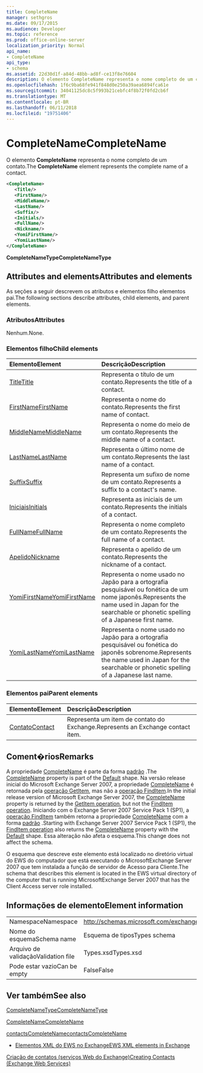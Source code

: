 ```yaml
---
title: CompleteName
manager: sethgros
ms.date: 09/17/2015
ms.audience: Developer
ms.topic: reference
ms.prod: office-online-server
localization_priority: Normal
api_name:
- CompleteName
api_type:
- schema
ms.assetid: 22d30d1f-a84d-48bb-ad8f-ce13f8e76604
description: O elemento CompleteName representa o nome completo de um contato.
ms.openlocfilehash: 1f6c9ba68fe941f848d0e250a39aea6894fca61e
ms.sourcegitcommit: 34041125dc8c5f993b21cebfc4f8b72f0fd2cb6f
ms.translationtype: MT
ms.contentlocale: pt-BR
ms.lasthandoff: 06/11/2018
ms.locfileid: "19751406"
---
```

# <a name="completename"></a><span data-ttu-id="f3b6e-103">CompleteName</span><span class="sxs-lookup"><span data-stu-id="f3b6e-103">CompleteName</span></span>

<span data-ttu-id="f3b6e-104">O elemento **CompleteName** representa o nome completo de um contato.</span><span class="sxs-lookup"><span data-stu-id="f3b6e-104">The **CompleteName** element represents the complete name of a contact.</span></span> 
  
```xml
<CompleteName>
   <Title/>
   <FirstName/>
   <MiddleName/>
   <LastName/>
   <Suffix/>
   <Initials/>
   <FullName/>
   <Nickname/>
   <YomiFirstName/>
   <YomiLastName/>
</CompleteName>
```

 <span data-ttu-id="f3b6e-105">**CompleteNameType**</span><span class="sxs-lookup"><span data-stu-id="f3b6e-105">**CompleteNameType**</span></span>
## <a name="attributes-and-elements"></a><span data-ttu-id="f3b6e-106">Attributes and elements</span><span class="sxs-lookup"><span data-stu-id="f3b6e-106">Attributes and elements</span></span>

<span data-ttu-id="f3b6e-107">As seções a seguir descrevem os atributos e elementos filho elementos pai.</span><span class="sxs-lookup"><span data-stu-id="f3b6e-107">The following sections describe attributes, child elements, and parent elements.</span></span>
  
### <a name="attributes"></a><span data-ttu-id="f3b6e-108">Atributos</span><span class="sxs-lookup"><span data-stu-id="f3b6e-108">Attributes</span></span>

<span data-ttu-id="f3b6e-109">Nenhum.</span><span class="sxs-lookup"><span data-stu-id="f3b6e-109">None.</span></span>
  
### <a name="child-elements"></a><span data-ttu-id="f3b6e-110">Elementos filho</span><span class="sxs-lookup"><span data-stu-id="f3b6e-110">Child elements</span></span>

|<span data-ttu-id="f3b6e-111">**Elemento**</span><span class="sxs-lookup"><span data-stu-id="f3b6e-111">**Element**</span></span>|<span data-ttu-id="f3b6e-112">**Descrição**</span><span class="sxs-lookup"><span data-stu-id="f3b6e-112">**Description**</span></span>|
|:-----|:-----|
|[<span data-ttu-id="f3b6e-113">Title</span><span class="sxs-lookup"><span data-stu-id="f3b6e-113">Title</span></span>](title.md) <br/> |<span data-ttu-id="f3b6e-114">Representa o título de um contato.</span><span class="sxs-lookup"><span data-stu-id="f3b6e-114">Represents the title of a contact.</span></span>  <br/> |
|[<span data-ttu-id="f3b6e-115">FirstName</span><span class="sxs-lookup"><span data-stu-id="f3b6e-115">FirstName</span></span>](firstname.md) <br/> |<span data-ttu-id="f3b6e-116">Representa o nome do contato.</span><span class="sxs-lookup"><span data-stu-id="f3b6e-116">Represents the first name of contact.</span></span>  <br/> |
|[<span data-ttu-id="f3b6e-117">MiddleName</span><span class="sxs-lookup"><span data-stu-id="f3b6e-117">MiddleName</span></span>](middlename.md) <br/> |<span data-ttu-id="f3b6e-118">Representa o nome do meio de um contato.</span><span class="sxs-lookup"><span data-stu-id="f3b6e-118">Represents the middle name of a contact.</span></span>  <br/> |
|[<span data-ttu-id="f3b6e-119">LastName</span><span class="sxs-lookup"><span data-stu-id="f3b6e-119">LastName</span></span>](lastname.md) <br/> |<span data-ttu-id="f3b6e-120">Representa o último nome de um contato.</span><span class="sxs-lookup"><span data-stu-id="f3b6e-120">Represents the last name of a contact.</span></span>  <br/> |
|[<span data-ttu-id="f3b6e-121">Suffix</span><span class="sxs-lookup"><span data-stu-id="f3b6e-121">Suffix</span></span>](suffix.md) <br/> |<span data-ttu-id="f3b6e-122">Representa um sufixo de nome de um contato.</span><span class="sxs-lookup"><span data-stu-id="f3b6e-122">Represents a suffix to a contact's name.</span></span>  <br/> |
|[<span data-ttu-id="f3b6e-123">Iniciais</span><span class="sxs-lookup"><span data-stu-id="f3b6e-123">Initials</span></span>](initials.md) <br/> |<span data-ttu-id="f3b6e-124">Representa as iniciais de um contato.</span><span class="sxs-lookup"><span data-stu-id="f3b6e-124">Represents the initials of a contact.</span></span>  <br/> |
|[<span data-ttu-id="f3b6e-125">FullName</span><span class="sxs-lookup"><span data-stu-id="f3b6e-125">FullName</span></span>](fullname.md) <br/> |<span data-ttu-id="f3b6e-126">Representa o nome completo de um contato.</span><span class="sxs-lookup"><span data-stu-id="f3b6e-126">Represents the full name of a contact.</span></span>  <br/> |
|[<span data-ttu-id="f3b6e-127">Apelido</span><span class="sxs-lookup"><span data-stu-id="f3b6e-127">Nickname</span></span>](nickname.md) <br/> |<span data-ttu-id="f3b6e-128">Representa o apelido de um contato.</span><span class="sxs-lookup"><span data-stu-id="f3b6e-128">Represents the nickname of a contact.</span></span>  <br/> |
|[<span data-ttu-id="f3b6e-129">YomiFirstName</span><span class="sxs-lookup"><span data-stu-id="f3b6e-129">YomiFirstName</span></span>](yomifirstname.md) <br/> |<span data-ttu-id="f3b6e-130">Representa o nome usado no Japão para a ortografia pesquisável ou fonética de um nome japonês.</span><span class="sxs-lookup"><span data-stu-id="f3b6e-130">Represents the name used in Japan for the searchable or phonetic spelling of a Japanese first name.</span></span>  <br/> |
|[<span data-ttu-id="f3b6e-131">YomiLastName</span><span class="sxs-lookup"><span data-stu-id="f3b6e-131">YomiLastName</span></span>](yomilastname.md) <br/> |<span data-ttu-id="f3b6e-132">Representa o nome usado no Japão para a ortografia pesquisável ou fonética do japonês sobrenome.</span><span class="sxs-lookup"><span data-stu-id="f3b6e-132">Represents the name used in Japan for the searchable or phonetic spelling of a Japanese last name.</span></span>  <br/> |
   
### <a name="parent-elements"></a><span data-ttu-id="f3b6e-133">Elementos pai</span><span class="sxs-lookup"><span data-stu-id="f3b6e-133">Parent elements</span></span>

|<span data-ttu-id="f3b6e-134">**Elemento**</span><span class="sxs-lookup"><span data-stu-id="f3b6e-134">**Element**</span></span>|<span data-ttu-id="f3b6e-135">**Descrição**</span><span class="sxs-lookup"><span data-stu-id="f3b6e-135">**Description**</span></span>|
|:-----|:-----|
|[<span data-ttu-id="f3b6e-136">Contato</span><span class="sxs-lookup"><span data-stu-id="f3b6e-136">Contact</span></span>](contact.md) <br/> |<span data-ttu-id="f3b6e-137">Representa um item de contato do Exchange.</span><span class="sxs-lookup"><span data-stu-id="f3b6e-137">Represents an Exchange contact item.</span></span>  <br/> |
   
## <a name="remarks"></a><span data-ttu-id="f3b6e-138">Coment�rios</span><span class="sxs-lookup"><span data-stu-id="f3b6e-138">Remarks</span></span>

<span data-ttu-id="f3b6e-139">A propriedade [CompleteName](completename.md) é parte da forma [padrão](https://msdn.microsoft.com/library/ExchangeWebServices.DefaultShapeNamesType.Default.aspx) .</span><span class="sxs-lookup"><span data-stu-id="f3b6e-139">The [CompleteName](completename.md) property is part of the [Default](https://msdn.microsoft.com/library/ExchangeWebServices.DefaultShapeNamesType.Default.aspx) shape.</span></span> <span data-ttu-id="f3b6e-140">Na versão release inicial do Microsoft Exchange Server 2007, a propriedade [CompleteName](completename.md) é retornada pela [operação GetItem](getitem-operation.md), mas não a [operação FindItem](finditem-operation.md).</span><span class="sxs-lookup"><span data-stu-id="f3b6e-140">In the initial release version of Microsoft Exchange Server 2007, the [CompleteName](completename.md) property is returned by the [GetItem operation](getitem-operation.md), but not the [FindItem operation](finditem-operation.md).</span></span> <span data-ttu-id="f3b6e-141">Iniciando com o Exchange Server 2007 Service Pack 1 (SP1), a [operação FindItem](finditem-operation.md) também retorna a propriedade [CompleteName](completename.md) com a forma [padrão](https://msdn.microsoft.com/library/ExchangeWebServices.DefaultShapeNamesType.Default.aspx) .</span><span class="sxs-lookup"><span data-stu-id="f3b6e-141">Starting with Exchange Server 2007 Service Pack 1 (SP1), the [FindItem operation](finditem-operation.md) also returns the [CompleteName](completename.md) property with the [Default](https://msdn.microsoft.com/library/ExchangeWebServices.DefaultShapeNamesType.Default.aspx) shape.</span></span> <span data-ttu-id="f3b6e-142">Essa alteração não afeta o esquema.</span><span class="sxs-lookup"><span data-stu-id="f3b6e-142">This change does not affect the schema.</span></span> 
  
<span data-ttu-id="f3b6e-143">O esquema que descreve este elemento está localizado no diretório virtual do EWS do computador que está executando o MicrosoftExchange Server 2007 que tem instalada a função de servidor de Acesso para Cliente.</span><span class="sxs-lookup"><span data-stu-id="f3b6e-143">The schema that describes this element is located in the EWS virtual directory of the computer that is running MicrosoftExchange Server 2007 that has the Client Access server role installed.</span></span>
  
## <a name="element-information"></a><span data-ttu-id="f3b6e-144">Informações de elemento</span><span class="sxs-lookup"><span data-stu-id="f3b6e-144">Element information</span></span>

|||
|:-----|:-----|
|<span data-ttu-id="f3b6e-145">Namespace</span><span class="sxs-lookup"><span data-stu-id="f3b6e-145">Namespace</span></span>  <br/> |http://schemas.microsoft.com/exchange/services/2006/types  <br/> |
|<span data-ttu-id="f3b6e-146">Nome do esquema</span><span class="sxs-lookup"><span data-stu-id="f3b6e-146">Schema name</span></span>  <br/> |<span data-ttu-id="f3b6e-147">Esquema de tipos</span><span class="sxs-lookup"><span data-stu-id="f3b6e-147">Types schema</span></span>  <br/> |
|<span data-ttu-id="f3b6e-148">Arquivo de validação</span><span class="sxs-lookup"><span data-stu-id="f3b6e-148">Validation file</span></span>  <br/> |<span data-ttu-id="f3b6e-149">Types.xsd</span><span class="sxs-lookup"><span data-stu-id="f3b6e-149">Types.xsd</span></span>  <br/> |
|<span data-ttu-id="f3b6e-150">Pode estar vazio</span><span class="sxs-lookup"><span data-stu-id="f3b6e-150">Can be empty</span></span>  <br/> |<span data-ttu-id="f3b6e-151">False</span><span class="sxs-lookup"><span data-stu-id="f3b6e-151">False</span></span>  <br/> |
   
## <a name="see-also"></a><span data-ttu-id="f3b6e-152">Ver também</span><span class="sxs-lookup"><span data-stu-id="f3b6e-152">See also</span></span>



[<span data-ttu-id="f3b6e-153">CompleteNameType</span><span class="sxs-lookup"><span data-stu-id="f3b6e-153">CompleteNameType</span></span>](https://msdn.microsoft.com/library/ExchangeWebServices.CompleteNameType.aspx)
  
[<span data-ttu-id="f3b6e-154">CompleteName</span><span class="sxs-lookup"><span data-stu-id="f3b6e-154">CompleteName</span></span>](https://msdn.microsoft.com/library/ExchangeWebServices.ContactItemType.CompleteName.aspx)
  
[<span data-ttu-id="f3b6e-155">contactsCompleteName</span><span class="sxs-lookup"><span data-stu-id="f3b6e-155">contactsCompleteName</span></span>](https://msdn.microsoft.com/library/ExchangeWebServices.UnindexedFieldURIType.contactsCompleteName.aspx)


- [<span data-ttu-id="f3b6e-156">Elementos XML do EWS no Exchange</span><span class="sxs-lookup"><span data-stu-id="f3b6e-156">EWS XML elements in Exchange</span></span>](ews-xml-elements-in-exchange.md)


[<span data-ttu-id="f3b6e-157">Criação de contatos (serviços Web do Exchange)</span><span class="sxs-lookup"><span data-stu-id="f3b6e-157">Creating Contacts (Exchange Web Services)</span></span>](http://msdn.microsoft.com/library/4845917e-70d1-481c-bbd7-011ec6571789%28Office.15%29.aspx)

